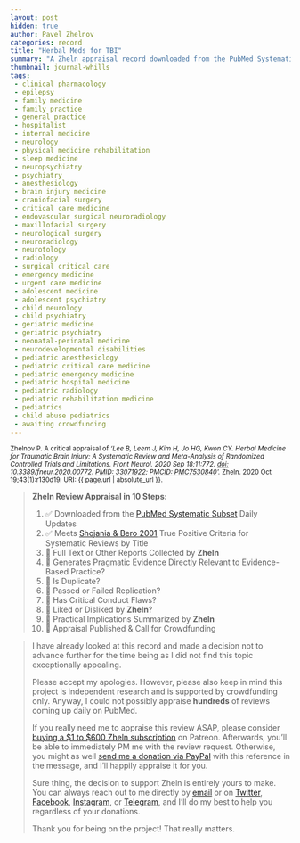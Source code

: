 ```yaml
---
layout: post
hidden: true
author: Pavel Zhelnov
categories: record
title: "Herbal Meds for TBI"
summary: "A Zheln appraisal record downloaded from the PubMed Systematic Subset daily updates."
thumbnail: journal-whills
tags:
 - clinical pharmacology
 - epilepsy
 - family medicine
 - family practice
 - general practice
 - hospitalist
 - internal medicine
 - neurology
 - physical medicine rehabilitation
 - sleep medicine
 - neuropsychiatry
 - psychiatry
 - anesthesiology
 - brain injury medicine
 - craniofacial surgery
 - critical care medicine
 - endovascular surgical neuroradiology
 - maxillofacial surgery
 - neurological surgery
 - neuroradiology
 - neurotology
 - radiology
 - surgical critical care
 - emergency medicine
 - urgent care medicine
 - adolescent medicine
 - adolescent psychiatry
 - child neurology
 - child psychiatry
 - geriatric medicine
 - geriatric psychiatry
 - neonatal-perinatal medicine
 - neurodevelopmental disabilities
 - pediatric anesthesiology
 - pediatric critical care medicine
 - pediatric emergency medicine
 - pediatric hospital medicine
 - pediatric radiology
 - pediatric rehabilitation medicine
 - pediatrics
 - child abuse pediatrics
 - awaiting crowdfunding
---
```


<small id="citation">Zhelnov P. A critical appraisal of _‘Lee B, Leem J, Kim H, Jo HG, Kwon CY. Herbal Medicine for Traumatic Brain Injury: A Systematic Review and Meta-Analysis of Randomized Controlled Trials and Limitations. Front Neurol. 2020 Sep 18;11:772. [doi: 10.3389/fneur.2020.00772](https://doi.org/10.3389/fneur.2020.00772). [PMID: 33071922](https://pubmed.gov/33071922); [PMCID: PMC7530840](https://ncbi.nlm.nih.gov/pmc/PMC7530840)’._ Zheln. 2020 Oct 19;43(1):r130d19. URI: {{ page.url | absolute_url }}.</small>

> **Zheln Review Appraisal in 10 Steps:**
>
> 1. ✅ Downloaded from the [PubMed Systematic Subset](https://github.com/p1m-ortho/qs-global-ortho-search-queries/blob/global-sr-query/README.md) Daily Updates
> 2. ✅ Meets [Shojania & Bero 2001](https://www.researchgate.net/publication/11820967_Taking_Advantage_of_the_Explosion_of_Systematic_Reviews_An_Efficient_MEDLINE_Search_Strategy) True Positive Criteria for Systematic Reviews by Title
> 3. 🔄 Full Text or Other Reports Collected by **Zheln**
> 4. 🔄 Generates Pragmatic Evidence Directly Relevant to Evidence-Based Practice?
> 5. 🔄 Is Duplicate?
> 6. 🔄 Passed or Failed Replication?
> 7. 🔄 Has Critical Conduct Flaws?
> 8. 🔄 Liked or Disliked by **Zheln**?
> 9. 🔄 Practical Implications Summarized by **Zheln**
> 10. 🔄 Appraisal Published & Call for Crowdfunding

> I have already looked at this record and made a decision not to advance further for the time being as I did not find this topic exceptionally appealing.
>
> Please accept my apologies. However, please also keep in mind this project is independent research and is supported by crowdfunding only. Anyway, I could not possibly appraise **hundreds** of reviews coming up daily on PubMed.
> 
> If you really need me to appraise this review ASAP, please consider [buying a $1 to $600 Zheln subscription](https://patreon.com/zheln) on Patreon. Afterwards, you’ll be able to immediately PM me with the review request. Otherwise, you might as well [send me a donation via PayPal](https://paypal.me/pjelnov) with this reference in the message, and I’ll happily appraise it for you.
> 
> Sure thing, the decision to support Zheln is entirely yours to make. You can always reach out to me directly by [email](mailto:pavel@zheln.com) or on [Twitter](https://twitter.com/drzhelnov), [Facebook](https://facebook.com/drzhelnov), [Instagram](https://instagram.com/igzheln), or [Telegram](https://t.me/drzhelnov), and I’ll do my best to help you regardless of your donations.
> 
> Thank you for being on the project! That really matters.
